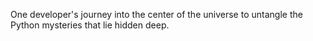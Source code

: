 One developer's journey into the center of the universe to untangle the Python mysteries that lie hidden deep.

